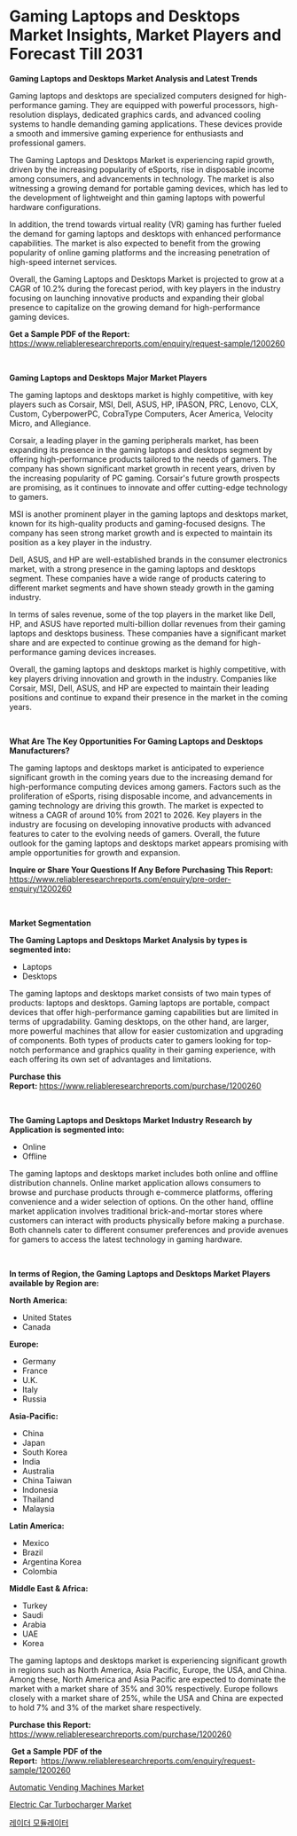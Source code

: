 <p><h1>Gaming Laptops and Desktops Market Insights, Market Players and Forecast Till 2031</h1></p><p><strong>Gaming Laptops and Desktops Market Analysis and Latest Trends</strong></p>
<p><p>Gaming laptops and desktops are specialized computers designed for high-performance gaming. They are equipped with powerful processors, high-resolution displays, dedicated graphics cards, and advanced cooling systems to handle demanding gaming applications. These devices provide a smooth and immersive gaming experience for enthusiasts and professional gamers.</p><p>The Gaming Laptops and Desktops Market is experiencing rapid growth, driven by the increasing popularity of eSports, rise in disposable income among consumers, and advancements in technology. The market is also witnessing a growing demand for portable gaming devices, which has led to the development of lightweight and thin gaming laptops with powerful hardware configurations.</p><p>In addition, the trend towards virtual reality (VR) gaming has further fueled the demand for gaming laptops and desktops with enhanced performance capabilities. The market is also expected to benefit from the growing popularity of online gaming platforms and the increasing penetration of high-speed internet services.</p><p>Overall, the Gaming Laptops and Desktops Market is projected to grow at a CAGR of 10.2% during the forecast period, with key players in the industry focusing on launching innovative products and expanding their global presence to capitalize on the growing demand for high-performance gaming devices.</p></p>
<p><strong>Get a Sample PDF of the Report:&nbsp;</strong> <a href="https://www.reliableresearchreports.com/enquiry/request-sample/1200260">https://www.reliableresearchreports.com/enquiry/request-sample/1200260</a></p>
<p>&nbsp;</p>
<p><strong>Gaming Laptops and Desktops Major Market Players</strong></p>
<p><p>The gaming laptops and desktops market is highly competitive, with key players such as Corsair, MSI, Dell, ASUS, HP, IPASON, PRC, Lenovo, CLX, Custom, CyberpowerPC, CobraType Computers, Acer America, Velocity Micro, and Allegiance. </p><p>Corsair, a leading player in the gaming peripherals market, has been expanding its presence in the gaming laptops and desktops segment by offering high-performance products tailored to the needs of gamers. The company has shown significant market growth in recent years, driven by the increasing popularity of PC gaming. Corsair's future growth prospects are promising, as it continues to innovate and offer cutting-edge technology to gamers.</p><p>MSI is another prominent player in the gaming laptops and desktops market, known for its high-quality products and gaming-focused designs. The company has seen strong market growth and is expected to maintain its position as a key player in the industry. </p><p>Dell, ASUS, and HP are well-established brands in the consumer electronics market, with a strong presence in the gaming laptops and desktops segment. These companies have a wide range of products catering to different market segments and have shown steady growth in the gaming industry.</p><p>In terms of sales revenue, some of the top players in the market like Dell, HP, and ASUS have reported multi-billion dollar revenues from their gaming laptops and desktops business. These companies have a significant market share and are expected to continue growing as the demand for high-performance gaming devices increases. </p><p>Overall, the gaming laptops and desktops market is highly competitive, with key players driving innovation and growth in the industry. Companies like Corsair, MSI, Dell, ASUS, and HP are expected to maintain their leading positions and continue to expand their presence in the market in the coming years.</p></p>
<p>&nbsp;</p>
<p><strong>What Are The Key Opportunities For Gaming Laptops and Desktops Manufacturers?</strong></p>
<p><p>The gaming laptops and desktops market is anticipated to experience significant growth in the coming years due to the increasing demand for high-performance computing devices among gamers. Factors such as the proliferation of eSports, rising disposable income, and advancements in gaming technology are driving this growth. The market is expected to witness a CAGR of around 10% from 2021 to 2026. Key players in the industry are focusing on developing innovative products with advanced features to cater to the evolving needs of gamers. Overall, the future outlook for the gaming laptops and desktops market appears promising with ample opportunities for growth and expansion.</p></p>
<p><strong>Inquire or Share Your Questions If Any Before Purchasing This Report:</strong> <a href="https://www.reliableresearchreports.com/enquiry/pre-order-enquiry/1200260">https://www.reliableresearchreports.com/enquiry/pre-order-enquiry/1200260</a></p>
<p>&nbsp;</p>
<p><strong>Market Segmentation</strong></p>
<p><strong>The Gaming Laptops and Desktops Market Analysis by types is segmented into:</strong></p>
<p><ul><li>Laptops</li><li>Desktops</li></ul></p>
<p><p>The gaming laptops and desktops market consists of two main types of products: laptops and desktops. Gaming laptops are portable, compact devices that offer high-performance gaming capabilities but are limited in terms of upgradability. Gaming desktops, on the other hand, are larger, more powerful machines that allow for easier customization and upgrading of components. Both types of products cater to gamers looking for top-notch performance and graphics quality in their gaming experience, with each offering its own set of advantages and limitations.</p></p>
<p><strong>Purchase this Report:&nbsp;</strong><a href="https://www.reliableresearchreports.com/purchase/1200260">https://www.reliableresearchreports.com/purchase/1200260</a></p>
<p>&nbsp;</p>
<p><strong>The Gaming Laptops and Desktops Market Industry Research by Application is segmented into:</strong></p>
<p><ul><li>Online</li><li>Offline</li></ul></p>
<p><p>The gaming laptops and desktops market includes both online and offline distribution channels. Online market application allows consumers to browse and purchase products through e-commerce platforms, offering convenience and a wider selection of options. On the other hand, offline market application involves traditional brick-and-mortar stores where customers can interact with products physically before making a purchase. Both channels cater to different consumer preferences and provide avenues for gamers to access the latest technology in gaming hardware.</p></p>
<p>&nbsp;</p>
<p><strong>In terms of Region, the Gaming Laptops and Desktops Market Players available by Region are:</strong></p>
<p>
    <p> <strong> North America: </strong>
        <ul>
            <li>United States</li>
            <li>Canada</li>
        </ul>
        </p> 
    <p> <strong> Europe: </strong>
        <ul>
            <li>Germany</li>
            <li>France</li>
            <li>U.K.</li>
            <li>Italy</li>
            <li>Russia</li>
        </ul>
        </p> 
    <p> <strong> Asia-Pacific: </strong>
        <ul>
            <li>China</li>
            <li>Japan</li>
            <li>South Korea</li>
            <li>India</li>
            <li>Australia</li>
            <li>China Taiwan</li>
            <li>Indonesia</li>
            <li>Thailand</li>
            <li>Malaysia</li>
        </ul>
        </p> 
    <p> <strong> Latin America: </strong>
        <ul>
            <li>Mexico</li>
            <li>Brazil</li>
            <li>Argentina Korea</li>
            <li>Colombia</li>
        </ul>
        </p> 
    <p> <strong> Middle East & Africa: </strong>
        <ul>
            <li>Turkey</li>
            <li>Saudi</li>
            <li>Arabia</li>
            <li>UAE</li>
            <li>Korea</li>
        </ul>
    </p>
    </p>
<p><p>The gaming laptops and desktops market is experiencing significant growth in regions such as North America, Asia Pacific, Europe, the USA, and China. Among these, North America and Asia Pacific are expected to dominate the market with a market share of 35% and 30% respectively. Europe follows closely with a market share of 25%, while the USA and China are expected to hold 7% and 3% of the market share respectively.</p></p>
<p><strong>Purchase this Report: </strong><a href="https://www.reliableresearchreports.com/purchase/1200260">https://www.reliableresearchreports.com/purchase/1200260</a></p>
<p>&nbsp;<strong>Get a Sample PDF of the Report:&nbsp;&nbsp;</strong><a href="https://www.reliableresearchreports.com/enquiry/request-sample/1200260">https://www.reliableresearchreports.com/enquiry/request-sample/1200260</a></p>
<p><strong></strong></p>
<p><p><a href="https://view.publitas.com/reportprime-1/automatic-vending-machines-market-research-report-unlocks-analysis-on-the-market-financial-status-market-size-and-market-revenue-upto-2031/">Automatic Vending Machines Market</a></p><p><a href="https://flame-sidecar-702.notion.site/Electric-Car-Turbocharger-Market-Centers-on-Aspects-such-as-Market-Growth-Market-Share-Market-Oppo-cafba332feeb46ab8a9ed1f871d650d0">Electric Car Turbocharger Market</a></p><p><a href="https://medium.com/@dunce678678/%EB%A0%88%EC%9D%B4%EB%8B%A4-%EB%AA%A8%EB%93%88%EB%A0%88%EC%9D%B4%ED%84%B0-%EC%8B%9C%EC%9E%A5-%EC%8B%9C%EC%9E%A5-%EC%A0%90%EC%9C%A0%EC%9C%A8-%EC%8B%9C%EC%9E%A5-%EB%8F%99%ED%96%A5-%EB%B0%8F-%EB%AF%B8%EB%9E%98-%EC%84%B1%EC%9E%A5-%ED%83%90%EA%B5%AC-0bf11e123364">레이더 모듈레이터</a></p></p>